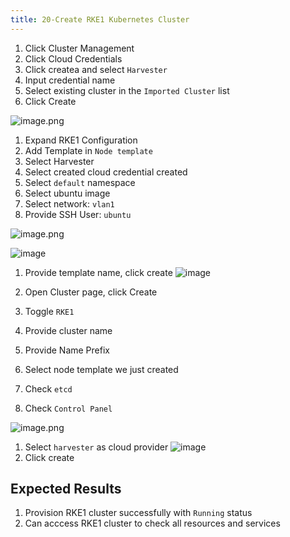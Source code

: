 ```yaml
---
title: 20-Create RKE1 Kubernetes Cluster	
---
```

1. Click Cluster Management
1. Click Cloud Credentials
1. Click createa and select `Harvester`
1. Input credential name
1. Select existing cluster in the `Imported Cluster` list
1. Click Create

![image.png](https://images.zenhubusercontent.com/61519853321ea20d65443929/4a2f6a52-dac7-4a27-84b3-14cbeb4156aa)

1. Expand RKE1 Configuration
1. Add Template in `Node template`
1. Select Harvester
1. Select created cloud credential created
1. Select `default` namespace
1. Select ubuntu image 
1. Select network: `vlan1`
1. Provide SSH User: `ubuntu`

![image.png](https://images.zenhubusercontent.com/61519853321ea20d65443929/19ca6b90-4688-4ff3-8ecd-60982edf1950)

![image](https://user-images.githubusercontent.com/29251855/147911503-df997d2f-fa48-4ce9-876b-f309b1d6c7b1.png)

1. Provide template name, click create
![image](https://user-images.githubusercontent.com/29251855/147911570-7868367e-7729-4c4d-bfef-01751c76ed75.png)

1. Open Cluster page, click Create
1. Toggle `RKE1`
1. Provide cluster name
1. Provide Name Prefix
1. Select node template we just created
1. Check `etcd`
1. Check `Control Panel`

![image.png](https://images.zenhubusercontent.com/61519853321ea20d65443929/5242d19b-078b-4337-acd6-257ffc470e8e)

1. Select `harvester` as cloud provider
![image](https://user-images.githubusercontent.com/29251855/147911679-b99c0662-bf27-44a5-8702-1e9c526ae604.png)
1. Click create

## Expected Results
1. Provision RKE1 cluster successfully with `Running` status
1. Can acccess RKE1 cluster to check all resources and services
